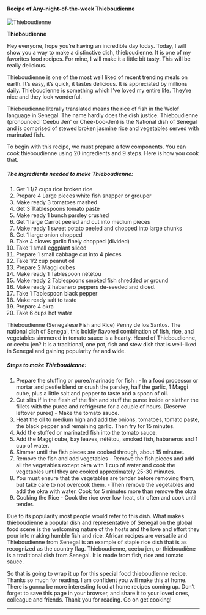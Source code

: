             

#### Recipe of Any-night-of-the-week Thieboudienne

![Thieboudienne](https://img-global.cpcdn.com/recipes/5f37b89f2dec3c98/751x532cq70/thieboudienne-recipe-main-photo.jpg)

**Thieboudienne**

Hey everyone, hope you’re having an incredible day today. Today, I will show you a way to make a distinctive dish, thieboudienne. It is one of my favorites food recipes. For mine, I will make it a little bit tasty. This will be really delicious.

Thieboudienne is one of the most well liked of recent trending meals on earth. It’s easy, it’s quick, it tastes delicious. It is appreciated by millions daily. Thieboudienne is something which I’ve loved my entire life. They’re nice and they look wonderful.

Thieboudienne literally translated means the rice of fish in the Wolof language in Senegal. The name hardly does the dish justice. Thieboudienne (pronounced 'Ceebu Jen' or Chee-boo-Jen) is the National dish of Senegal and is comprised of stewed broken jasmine rice and vegetables served with marinated fish.

To begin with this recipe, we must prepare a few components. You can cook thieboudienne using 20 ingredients and 9 steps. Here is how you cook that.

##### The ingredients needed to make Thieboudienne:

1.  Get 1 1/2 cups rice broken rice
2.  Prepare 4 Large pieces white fish snapper or grouper
3.  Make ready 3 tomatoes mashed
4.  Get 3 Ttablespoons tomato paste
5.  Make ready 1 bunch parsley crushed
6.  Get 1 large Carrot peeled and cut into medium pieces
7.  Make ready 1 sweet potato peeled and chopped into large chunks
8.  Get 1 large onion chopped
9.  Take 4 cloves garlic finely chopped (divided)
10.  Take 1 small eggplant sliced
11.  Prepare 1 small cabbage cut into 4 pieces
12.  Take 1/2 cup peanut oil
13.  Prepare 2 Maggi cubes
14.  Make ready 1 Tablespoon nététou
15.  Make ready 2 Tablespoons smoked fish shredded or ground
16.  Make ready 2 habanero peppers de-seeded and diced.
17.  Take 1 Tablespoon black pepper
18.  Make ready salt to taste
19.  Prepare 4 okra
20.  Take 6 cups hot water

Thieboudienne (Senegalese Fish and Rice) Penny de los Santos. The national dish of Senegal, this boldly flavored combination of fish, rice, and vegetables simmered in tomato sauce is a hearty. Heard of Thieboudienne, or ceebu jen? It is a traditional, one pot, fish and stew dish that is well-liked in Senegal and gaining popularity far and wide.

##### Steps to make Thieboudienne:

1.  Prepare the stuffing or puree/marinade for fish : - In a food processor or mortar and pestle blend or crush the parsley, half the garlic, 1 Maggi cube, plus a little salt and pepper to taste and a spoon of oil.
2.  Cut slits if in the flesh of the fish and stuff the puree inside or slather the fillets with the puree and refrigerate for a couple of hours. (Reserve leftover puree) - Make the tomato sauce.
3.  Heat the oil to medium high and add the onions, tomatoes, tomato paste, the black pepper and remaining garlic. Then fry for 15 minutes.
4.  Add the stuffed or marinated fish into the tomato sauce.
5.  Add the Maggi cube, bay leaves, nététou, smoked fish, habaneros and 1 cup of water.
6.  Simmer until the fish pieces are cooked through, about 15 minutes.
7.  Remove the fish and add vegetables - Remove the fish pieces and add all the vegetables except okra with 1 cup of water and cook the vegetables until they are cooked approximately 25-30 minutes.
8.  You must ensure that the vegetables are tender before removing them, but take care to not overcook them. - Then remove the vegetables and add the okra with water. Cook for 5 minutes more than remove the okra
9.  Cooking the Rice - Cook the rice over low heat, stir often and cook until tender.

Due to its popularity most people would refer to this dish. What makes thieboudienne a popular dish and representative of Senegal on the global food scene is the welcoming nature of the hosts and the love and effort they pour into making humble fish and rice. African recipes are versatile and Thieboudienne from Senegal is an example of staple rice dish that is as recognized as the country flag. Thieboudienne, ceebu jen, or thiéboudiène is a traditional dish from Senegal. It is made from fish, rice and tomato sauce.

So that is going to wrap it up for this special food thieboudienne recipe. Thanks so much for reading. I am confident you will make this at home. There is gonna be more interesting food at home recipes coming up. Don’t forget to save this page in your browser, and share it to your loved ones, colleague and friends. Thank you for reading. Go on get cooking!

* * *
